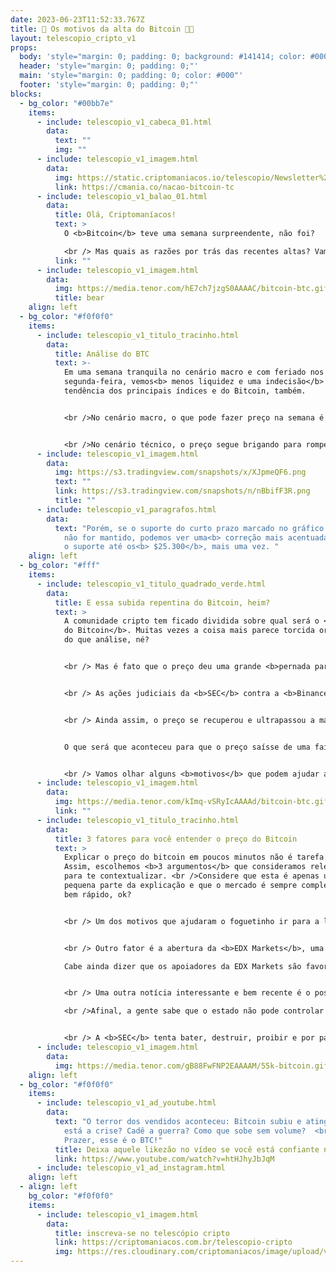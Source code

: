 ```yaml
---
date: 2023-06-23T11:52:33.767Z
title: 🚀 Os motivos da alta do Bitcoin 🧑‍🚀
layout: telescopio_cripto_v1
props:
  body: 'style="margin: 0; padding: 0; background: #141414; color: #000"'
  header: 'style="margin: 0; padding: 0;"'
  main: 'style="margin: 0; padding: 0; color: #000"'
  footer: 'style="margin: 0; padding: 0;"'
blocks:
  - bg_color: "#00bb7e"
    items:
      - include: telescopio_v1_cabeca_01.html
        data:
          text: ""
          img: ""
      - include: telescopio_v1_imagem.html
        data:
          img: https://static.criptomaniacos.io/telescopio/Newsletter%20-%20Copia%202.png
          link: https://cmania.co/nacao-bitcoin-tc
      - include: telescopio_v1_balao_01.html
        data:
          title: Olá, Criptomaníacos!
          text: >
            O <b>Bitcoin</b> teve uma semana surpreendente, não foi?

            <br /> Mas quais as razões por trás das recentes altas? Vamos juntos no Telescópio desbravar alguns dos fatores que explicam esta subida.
          link: ""
      - include: telescopio_v1_imagem.html
        data:
          img: https://media.tenor.com/hE7ch7jzgS0AAAAC/bitcoin-btc.gif
          title: bear
    align: left
  - bg_color: "#f0f0f0"
    items:
      - include: telescopio_v1_titulo_tracinho.html
        data:
          title: Análise do BTC
          text: >-
            Em uma semana tranquila no cenário macro e com feriado nos EUA nesta
            segunda-feira, vemos<b> menos liquidez e uma indecisão</b> quanto a
            tendência dos principais índices e do Bitcoin, também. 


            <br />No cenário macro, o que pode fazer preço na semana é a sabatina de dirigentes do FED, especialmente do Jerome Powell na câmara do senado americano para falar sobre os <b>próximos passos da política monetária</b>. 


            <br />No cenário técnico, o preço segue brigando para romper resistências de curto prazo que, enquanto não forem superadas, esperamos pela continuação do processo de correção, sendo que, nos próximos dias, o Bitcoin pode ficar negociando entre <b>$26.800 e $26.200</b>. 
      - include: telescopio_v1_imagem.html
        data:
          img: https://s3.tradingview.com/snapshots/x/XJpmeQF6.png
          text: ""
          link: https://s3.tradingview.com/snapshots/n/nBbifF3R.png
          title: ""
      - include: telescopio_v1_paragrafos.html
        data:
          text: "Porém, se o suporte do curto prazo marcado no gráfico com a linha amarela
            não for mantido, podemos ver uma<b> correção mais acentuada</b> até
            o suporte até os<b> $25.300</b>, mais uma vez. "
    align: left
  - bg_color: "#fff"
    items:
      - include: telescopio_v1_titulo_quadrado_verde.html
        data:
          title: E essa subida repentina do Bitcoin, heim?
          text: >
            A comunidade cripto tem ficado dividida sobre qual será o <b>caminho
            do Bitcoin</b>. Muitas vezes a coisa mais parece torcida organizada
            do que análise, né?


            <br /> Mas é fato que o preço deu uma grande <b>pernada para cima</b> nos últimos sete dias, não foi?


            <br /> As ações judiciais da <b>SEC</b> contra a <b>Binance</b> e <b>Coinbase </b>deixaram o mercado inseguro. O anúncio do <b>Federal Reserve</b> de que poderá retornar a aumentos agressivos na taxa de juros no final do ano, levou à <b>incerteza</b> sobre os ativos de risco.


            <br /> Ainda assim, o preço se recuperou e ultrapassou a marca dos <b>30 mil dólares</b>.


            O que será que aconteceu para que o preço saísse de uma faixa preocupante e <b>recuperasse</b>, ao menos momentaneamente, regiões importantes?


            <br /> Vamos olhar alguns <b>motivos</b> que podem ajudar a explicar a <b>movimentação do preço</b> da nossa moeda tão queridinha. 🥰
      - include: telescopio_v1_imagem.html
        data:
          img: https://media.tenor.com/kImq-vSRyIcAAAAd/bitcoin-btc.gif
          link: ""
      - include: telescopio_v1_titulo_tracinho.html
        data:
          title: 3 fatores para você entender o preço do Bitcoin
          text: >
            Explicar o preço do bitcoin em poucos minutos não é tarefa fácil.
            Assim, escolhemos <b>3 argumentos</b> que consideramos relevantes
            para te contextualizar. <br />Considere que esta é apenas uma
            pequena parte da explicação e que o mercado é sempre complexo e gira
            bem rápido, ok?


            <br /> Um dos motivos que ajudaram o foguetinho ir para a lua foi o pedido da <b>BlockRock</b> para a abertura de um <b>ETF à vista de Bitcoin</b> nos Estados Unidos. Cobrimos esse tema em um Telescópio passado.


            <br /> Outro fator é a abertura da <b>EDX Markets</b>, uma exchange de criptomoedas que tem a apoio de grandes nomes de <b>Wall Street</b> como Citadel Securities, Fidelity Investments e Charles Schwab. Ela visa atender, majoritariamente, a <b>investidores institucionais</b>.  <br />A plataforma é a primeira do tipo no mercado de ativos digitais e foi projetada para permitir a negociação segura e compatível com as regulamentações.<br /> Assim, ela pode ser uma porta de acesso bem larga para que o Distrito Financeiro de Nova Iorque encontre o Bitcoin.

            Cabe ainda dizer que os apoiadores da EDX Markets são favoráveis a uma <b>ETF de Bitcoin à vista</b>, também. 


            <br /> Uma outra notícia interessante e bem recente é o posicionamento do <b>Fundo Monetário Internacional (FMI)</b>, que  disse que <b>banir</b> as criptomoedas <b>não é eficaz</b> no longo prazo. <br /> Isso pode ter dado aos investidores mais confiança no futuro do Bitcoin e contribuído para o aumento ou manutenção do preço.

            <br />Afinal, a gente sabe que o estado não pode controlar o Bitcoin. Mas uma grande instituição admitir isso, dá mais credibilidade e pode atrair mais interessados ao mercado, né?


            <br /> A <b>SEC</b> tenta bater, destruir, proibir e por para baixo. Mas não adianta: o Bitcoin está aí pleno, leve e solto, se preparando para um <b>futuro glorioso e de generosas recompensas</b> para os que acreditam em seu potencial.
      - include: telescopio_v1_imagem.html
        data:
          img: https://media.tenor.com/gB88FwFNP2EAAAAM/55k-bitcoin.gif
    align: left
  - bg_color: "#f0f0f0"
    items:
      - include: telescopio_v1_ad_youtube.html
        data:
          text: "O terror dos vendidos aconteceu: Bitcoin subiu e atingiu os $30k! Onde
            está a crise? Cadê a guerra? Como que sobe sem volume?  <br />
            Prazer, esse é o BTC!"
          title: Deixa aquele likezão no vídeo se você está confiante no BTC!
          link: https://www.youtube.com/watch?v=htHJhyJbJqM
      - include: telescopio_v1_ad_instagram.html
    align: left
  - align: left
    bg_color: "#f0f0f0"
    items:
      - include: telescopio_v1_imagem.html
        data:
          title: inscreva-se no telescópio cripto
          link: https://criptomaniacos.com.br/telescopio-cripto
          img: https://res.cloudinary.com/criptomaniacos/image/upload/v1662133224/telescopio/inscreva-se-telescopio.png
---
```

